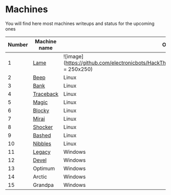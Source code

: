 # Machines
You will find here most machines writeups and status for the upcoming ones

Number| Machine name | OS | Status
------| ------------ | ------------- |-------------
1 | [Lame](https://github.com/electronicbots/HackTheBox/tree/master/Machines/Lame "title") | ![image](https://github.com/electronicbots/HackTheBox/blob/master/Machines/images/1.png = 250x250) | Done!
2 | [Beep](https://github.com/electronicbots/HackTheBox/tree/master/Machines/Beep "title") | Linux | Done!
3 | [Bank](https://github.com/electronicbots/HackTheBox/tree/master/Machines/Bank "title") | Linux | Done!
4 | [Traceback](https://github.com/electronicbots/HackTheBox/tree/master/Machines/Traceback "title") |Linux | Done!
5 | [Magic](https://github.com/electronicbots/HackTheBox/tree/master/Machines/Magic "title") | Linux | Done!
6 | [Blocky](https://github.com/electronicbots/HackTheBox/tree/master/Machines/Blocky "title") | Linux | Done!
7 | [Mirai](https://github.com/electronicbots/HackTheBox/tree/master/Machines/Mirai "title") | Linux | Done!
8 | [Shocker](https://github.com/electronicbots/HackTheBox/tree/master/Machines/Shocker "title") | Linux | Done!
9 | [Bashed](https://github.com/electronicbots/HackTheBox/tree/master/Machines/Bashed "title")  | Linux | Done!
10 | [Nibbles](https://github.com/electronicbots/HackTheBox/tree/master/Machines/Nibbles "title") | Linux | Done!
11 | [Legacy](https://github.com/electronicbots/HackTheBox/tree/master/Machines/Legacy "title") | Windows| Done!
12 | [Devel](https://github.com/electronicbots/HackTheBox/tree/master/Machines/Devel "title") | Windows | Done!
13 | Optimum | Windows | Soon!
14 | Arctic | Windows | Soon!
15 | Grandpa | Windows | Soon!
